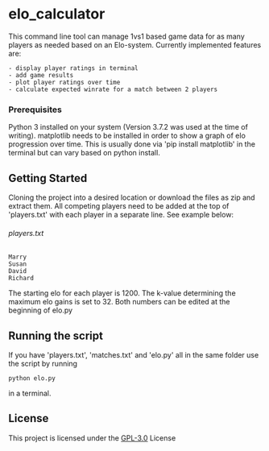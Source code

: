 # elo_calculator

This command line tool can manage 1vs1 based game data for as many players as needed based on an Elo-system.
Currently implemented features are:
```
- display player ratings in terminal
- add game results
- plot player ratings over time
- calculate expected winrate for a match between 2 players
```

### Prerequisites

Python 3 installed on your system (Version 3.7.2 was used at the time of writing).
matplotlib needs to be installed in order to show a graph of elo progression over time. This is usually done via 'pip install matplotlib' in the terminal but can vary based on python install.

## Getting Started

Cloning the project into a desired location or download the files as zip and extract them. 
All competing players need to be added at the top of 'players.txt' with each player in a separate line. 
See example below: 

###### players.txt
```
Marry
Susan
David
Richard
```

The starting elo for each player is 1200. The k-value determining the maximum elo gains is set to 32. Both numbers can be edited at the beginning of elo.py


## Running the script

If you have 'players.txt', 'matches.txt' and 'elo.py' all in the same folder use the script by running

```
python elo.py
```
in a terminal.

## License

This project is licensed under the [GPL-3.0](https://choosealicense.com/licenses/gpl-3.0/) License 

